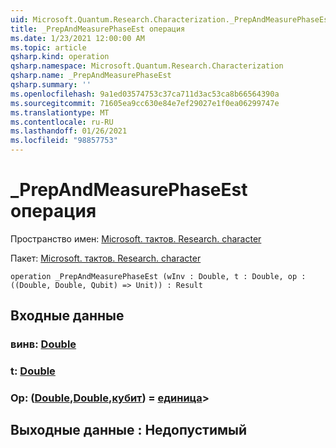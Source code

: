 ```yaml
---
uid: Microsoft.Quantum.Research.Characterization._PrepAndMeasurePhaseEst
title: _PrepAndMeasurePhaseEst операция
ms.date: 1/23/2021 12:00:00 AM
ms.topic: article
qsharp.kind: operation
qsharp.namespace: Microsoft.Quantum.Research.Characterization
qsharp.name: _PrepAndMeasurePhaseEst
qsharp.summary: ''
ms.openlocfilehash: 9a1ed03574753c37ca711d3ac53ca8b66564390a
ms.sourcegitcommit: 71605ea9cc630e84e7ef29027e1f0ea06299747e
ms.translationtype: MT
ms.contentlocale: ru-RU
ms.lasthandoff: 01/26/2021
ms.locfileid: "98857753"
---
```

# <a name="_prepandmeasurephaseest-operation"></a>_PrepAndMeasurePhaseEst операция

Пространство имен: [Microsoft. тактов. Research. character](xref:Microsoft.Quantum.Research.Characterization)

Пакет: [Microsoft. тактов. Research. character](https://nuget.org/packages/Microsoft.Quantum.Research.Characterization)




```qsharp
operation _PrepAndMeasurePhaseEst (wInv : Double, t : Double, op : ((Double, Double, Qubit) => Unit)) : Result
```


## <a name="input"></a>Входные данные

### <a name="winv--double"></a>винв: [Double](xref:microsoft.quantum.lang-ref.double)




### <a name="t--double"></a>t: [Double](xref:microsoft.quantum.lang-ref.double)




### <a name="op--doubledoublequbit--unit"></a>Op: ([Double](xref:microsoft.quantum.lang-ref.double),[Double](xref:microsoft.quantum.lang-ref.double),[кубит](xref:microsoft.quantum.lang-ref.qubit)) = [единица](xref:microsoft.quantum.lang-ref.unit)> 





## <a name="output--__invalidresult__"></a>Выходные данные __: <Result> Недопустимый__

